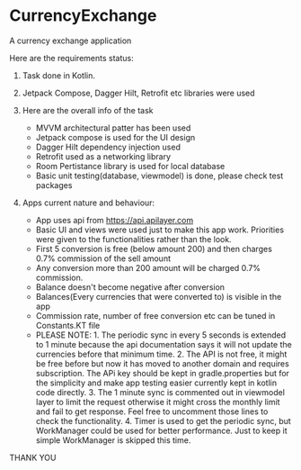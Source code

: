 # CurrencyExchange
A currency exchange application

Here are the requirements status:

1. Task done in Kotlin.
2. Jetpack Compose, Dagger Hilt, Retrofit etc libraries were used
3. Here are the overall info of the task
    - MVVM architectural patter has been used
    - Jetpack compose is used for the UI design
    - Dagger Hilt dependency injection used
    - Retrofit used as a networking library
    - Room Pertistance library is used for local database
    - Basic unit testing(database, viewmodel) is done, please check test packages
    
4. Apps current nature and behaviour:
   - App uses api from https://api.apilayer.com
   - Basic UI and views were used just to make this app work. Priorities were given to the functionalities rather than the look.
   - First 5 conversion is free (below amount 200) and then charges 0.7% commission of the sell amount
   - Any conversion more than 200 amount will be charged 0.7% commission.
   - Balance doesn't become negative after conversion
   - Balances(Every currencies that were converted to) is visible in the app
   - Commission rate, number of free conversion etc can be tuned in Constants.KT file
   - PLEASE NOTE:
         1. The periodic sync in every 5 seconds is extended to 1 minute because the api documentation says it will not update
         the currencies before that minimum time.
         2. The API is not free, it might be free before but now it has moved to another domain and requires subscription. The APi key should be kept in gradle.properties but for the simplicity and make app testing easier currently kept in kotlin code directly.
         3. The 1 minute sync is commented out in viewmodel layer to limit the request otherwise it might cross the monthly limit 
            and fail to get response. Feel free to uncomment those lines to check the functionality.
         4. Timer is used to get the periodic sync, but WorkManager could be used for better performance. Just to keep it simple 
            WorkManager is skipped this time.

THANK YOU
